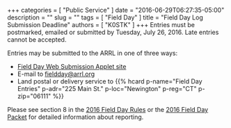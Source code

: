 +++
categories = [ "Public Service" ]
date = "2016-06-29T06:27:35-05:00"
description = ""
slug = ""
tags = [ "Field Day" ]
title = "Field Day Log Submission Deadline"
authors = [ "K0STK" ]
+++
Entries must be postmarked, emailed or submitted by Tuesday, July 26, 2016.
Late entries cannot be accepted.

Entries may be submitted to the ARRL in one of three ways:

* [Field Day Web Submission Applet site](http://www.b4h.net/cabforms/)
* E-mail to [fieldday@arrl.org](mailto:fieldday@arrl.org)
* Land postal or delivery service to {{% hcard p-name="Field Day Entries" p-adr="225 Main St." p-loc="Newington" p-reg="CT" p-zip="06111" %}}

Please see section 8 in the [2016 Field Day Rules](http://www.arrl.org/files/file/Field-Day/2016/2016%20Rules.pdf) or the [2016 Field Day Packet](http://www.arrl.org/files/file/Field-Day/2016/2016FD_packet.pdf) for detailed information about reporting.
<!--more-->
